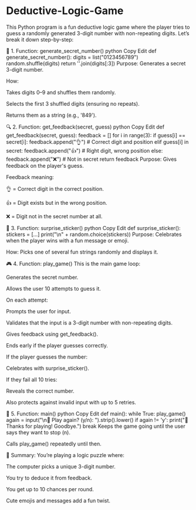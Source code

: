 # Deductive-Logic-Game
This Python program is a fun deductive logic game where the player tries to guess a randomly generated 3-digit number with non-repeating digits. Let’s break it down step-by-step:

🔧 1. Function: generate_secret_number()
python
Copy
Edit
def generate_secret_number():
    digits = list("0123456789")
    random.shuffle(digits)
    return ''.join(digits[:3])
Purpose: Generates a secret 3-digit number.

How:

Takes digits 0–9 and shuffles them randomly.

Selects the first 3 shuffled digits (ensuring no repeats).

Returns them as a string (e.g., '849').

🔍 2. Function: get_feedback(secret, guess)
python
Copy
Edit
def get_feedback(secret, guess):
    feedback = []
    for i in range(3):
        if guess[i] == secret[i]:
            feedback.append("👌")  # Correct digit and position
        elif guess[i] in secret:
            feedback.append("👍")  # Right digit, wrong position
        else:
            feedback.append("❌")  # Not in secret
    return feedback
Purpose: Gives feedback on the player's guess.

Feedback meaning:

👌 = Correct digit in the correct position.

👍 = Digit exists but in the wrong position.

❌ = Digit not in the secret number at all.

🎉 3. Function: surprise_sticker()
python
Copy
Edit
def surprise_sticker():
    stickers = [...]
    print("\n" + random.choice(stickers))
Purpose: Celebrates when the player wins with a fun message or emoji.

How: Picks one of several fun strings randomly and displays it.

🎮 4. Function: play_game()
This is the main game loop:

Generates the secret number.

Allows the user 10 attempts to guess it.

On each attempt:

Prompts the user for input.

Validates that the input is a 3-digit number with non-repeating digits.

Gives feedback using get_feedback().

Ends early if the player guesses correctly.

If the player guesses the number:

Celebrates with surprise_sticker().

If they fail all 10 tries:

Reveals the correct number.

Also protects against invalid input with up to 5 retries.

🏁 5. Function: main()
python
Copy
Edit
def main():
    while True:
        play_game()
        again = input("\n🔁 Play again? (y/n): ").strip().lower()
        if again != 'y':
            print("👋 Thanks for playing! Goodbye.")
            break
Keeps the game going until the user says they want to stop (n).

Calls play_game() repeatedly until then.

🧠 Summary:
You’re playing a logic puzzle where:

The computer picks a unique 3-digit number.

You try to deduce it from feedback.

You get up to 10 chances per round.

Cute emojis and messages add a fun twist.
